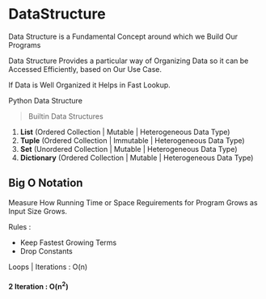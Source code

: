# DataStructure

Data Structure is a Fundamental Concept around which we Build Our Programs

Data Structure Provides a particular way of Organizing Data so it can be Accessed Efficiently, based on Our Use Case.

If Data is Well Organized it Helps in Fast Lookup.

Python Data Structure

> Builtin Data Structures

1. **List** (Ordered Collection | Mutable | Heterogeneous Data Type)
2. **Tuple** (Ordered Collection | Immutable | Heterogeneous Data Type)
3. **Set** (Unordered Collection | Mutable | Heterogeneous Data Type)
4. **Dictionary** (Ordered Collection | Mutable | Heterogeneous Data Type)

## Big O Notation

Measure How Running Time or Space Reguirements for Program Grows as Input Size Grows.

Rules :
- Keep Fastest Growing Terms
- Drop Constants

Loops | Iterations : O(n)

<h4>2 Iteration : O(n<sup>2</sup>)</h4>
